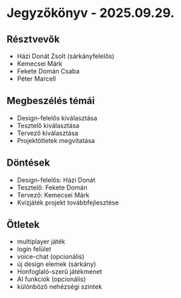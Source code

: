 # Jegyzőkönyv - 2025.09.29.

## Résztvevők
- Házi Donát Zsolt (sárkányfelelős)
- Kemecsei Márk
- Fekete Domán Csaba
- Péter Marcell

## Megbeszélés témái
- Design-felelős kiválasztása
- Tesztelő kiválasztása
- Tervező kiválasztása
- Projektötletek megvitatása

## Döntések
- Design-felelős: Házi Donát
- Tesztelő: Fekete Domán
- Tervező: Kemecsei Márk
- Kvízjáték projekt továbbfejlesztése

## Ötletek
- multiplayer játék
- login felület
- voice-chat (opcionális)
- új design elemek (sárkány)
- Honfoglaló-szerű játékmenet
- AI funkciók (opcionális)
- különböző nehézségi szintek
